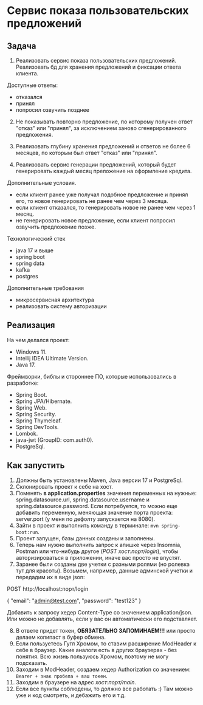 # Сервис показа пользовательских предложений

## Задача

1. Реализовать сервис показа пользовательских предложений. Реализовать бд для хранения предложений и фиксации ответа клиента.

Доступные ответы:

- отказался
- принял
- попросил озвучить позднее

2. Не показывать повторно предложение, по которому получен ответ "отказ" или "принял", за исключением заново сгенерированного предложения.

3. Реализовать глубину хранения предложений и ответов не более 6 месяцев, по которым был ответ "отказ" или "принял".

4. Реализовать сервис генерации предложений, который будет генерировать каждый месяц преложение на оформление кредита.

Дополнительные условия.

- если клиент ранее уже получал подобное предложение и принял его, то новое генерировать не ранее чем через 3 месяца.
- если клиент отказался, то генерировать новое не ранее чем через 1 месяц.
- не генерировать новое предложение, если клиент попросил озвучить предложение позже.

Технологический стек

- java 17 и выше
- spring boot
- spring data
- kafka
- postgres

Дополнительные требования

- микросервисная архитектура
- реализовать систему авторизации

## Реализация

На чем делался проект:
- Windows 11.
- Intellij IDEA Ultimate Version.
- Java 17.

Фреймворки, библы и стороннее ПО, которые использовались в разработке:
- Spring Boot.
- Spring JPA/Hibernate.
- Spring Web.
- Spring Security.
- Spring Thymeleaf.
- Spring DevTools.
- Lombok.
- java-jwt (GroupID: com.auth0).
- PostgreSql.

## Как запустить

1. Должны быть установлены Maven, Java версии 17 и PostgreSql. 
2. Склонировать проект к себе на хост.
3. Поменять **в application.properties** значения переменных на нужные: spring.datasource.url, spring.datasource.username и spring.datasource.password. Если потребуется, то можно еще добавить переменную, меняющая значение порта проекта: server.port (у меня по дефолту запускается на 8080).
4. Зайти в проект и выполнить команду в терминале: ``mvn spring-boot:run``.
5. Проект запущен, базы данных созданы и заполнены.
6. Теперь нам нужно выполнить запрос к апишке через Insomnia, Postman или что-нибудь другое (_POST хост:порт/login_), чтобы авторизироваться в приложении, иначе вас просто не впустят.
7. Заранее были созданы две учетки с разными ролями (но ролевка тут для красоты). Возьмем, например, данные админской учетки и передадим их в виде json:

POST http://localhost:порт/login

{
    "email": "admin@test.com",
    "password": "test123"
}

Добавить к запросу хедер Content-Type со значением application/json. Или можно не добавлять, если у вас он автоматически его подставляет.

8. В ответе придет токен, **ОБЯЗАТЕЛЬНО ЗАПОМИНАЕМ!!!** или просто делаем копипаст в буфер обмена.
9. Если пользуетесь Гугл Хромом, то ставим расширение ModHeader к себе в браузер. Какие аналоги есть в других браузерах - без понятия. Всю жизнь пользуюсь Хромом, поэтому не могу подсказать.
10. Заходим в ModHeader, создаем хедер Authorization со значением: ``Bearer + знак пробела + ваш токен``.
11. Заходим в браузере на адрес _хост:порт/main_.
12. Если все пункты соблюдены, то должно все работать :) Там можно уже и код смотреть, и дебажить его и т.д.